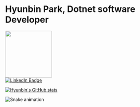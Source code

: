 # Hyunbin Park, Dotnet software Developer

<div id="header" align="left">
  <img src="https://media.giphy.com/media/cyBjN2W4SQGFT4SscZ/giphy.gif" width="150"/>
</div>


<div id="badges">
  <a href="https://www.linkedin.com/in/hyunbin7303/">
    <img src="https://img.shields.io/badge/LinkedIn-blue?style=for-the-badge&logo=linkedin&logoColor=white" alt="LinkedIn Badge"/>
  </a>
</div>

[![Hyunbin's GitHub stats](https://github-readme-stats.vercel.app/api?username=hyunbin7303)](https://github.com/hyunbin7303/github-readme-stats)

![Snake animation](https://github.com/hyunbin7303/hyunbin7303/blob/output/github-contribution-grid-snake.svg)
